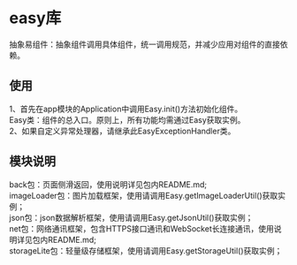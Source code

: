 # easy库
抽象易组件：抽象组件调用具体组件，统一调用规范，并减少应用对组件的直接依赖。
## 使用
1、首先在app模块的Application中调用Easy.init()方法初始化组件。  
Easy类：组件的总入口。原则上，所有功能均需通过Easy获取实例。  
2、如果自定义异常处理器，请继承此EasyExceptionHandler类。
## 模块说明
back包：页面侧滑返回，使用说明详见包内README.md;  
imageLoader包：图片加载框架，使用请调用Easy.getImageLoaderUtil()获取实例；  
json包：json数据解析框架，使用请调用Easy.getJsonUtil()获取实例；  
net包：网络通讯框架，包含HTTPS接口通讯和WebSocket长连接通讯，使用说明详见包内README.md;  
storageLite包：轻量级存储框架，使用请调用Easy.getStorageUtil()获取实例；